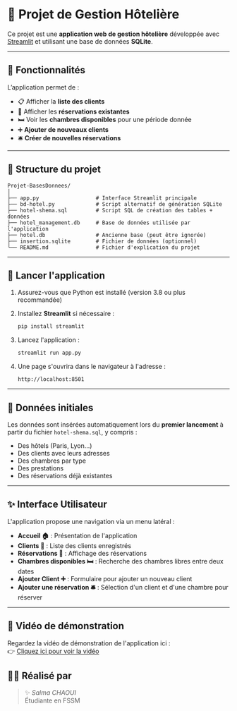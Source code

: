 # 🏨 Projet de Gestion Hôtelière

Ce projet est une **application web de gestion hôtelière** développée avec [Streamlit](https://streamlit.io) et utilisant une base de données **SQLite**.

---

## 🔧 Fonctionnalités

L’application permet de :

- 📋 Afficher la **liste des clients**
- 📅 Afficher les **réservations existantes**
- 🛏️ Voir les **chambres disponibles** pour une période donnée
- ➕ **Ajouter de nouveaux clients**
- 🛎️ **Créer de nouvelles réservations**

---

## 📁 Structure du projet

```
Projet-BasesDonnees/
│
├── app.py                  # Interface Streamlit principale
├── bd-hotel.py             # Script alternatif de génération SQLite
├── hotel-shema.sql         # Script SQL de création des tables + données
├── hotel_management.db     # Base de données utilisée par l'application
├── hotel.db                # Ancienne base (peut être ignorée)
├── insertion.sqlite        # Fichier de données (optionnel)
└── README.md               # Fichier d'explication du projet
```

---

## 🚀 Lancer l'application

1. Assurez-vous que Python est installé (version 3.8 ou plus recommandée)
2. Installez **Streamlit** si nécessaire :
   ```bash
   pip install streamlit
   ```

3. Lancez l'application :
   ```bash
   streamlit run app.py
   ```

4. Une page s'ouvrira dans le navigateur à l'adresse :
   ```
   http://localhost:8501
   ```

---

## 🧠 Données initiales

Les données sont insérées automatiquement lors du **premier lancement** à partir du fichier `hotel-shema.sql`, y compris :

- Des hôtels (Paris, Lyon…)
- Des clients avec leurs adresses
- Des chambres par type
- Des prestations
- Des réservations déjà existantes

---

## ✨ Interface Utilisateur

L'application propose une navigation via un menu latéral :

- **Accueil 🏠** : Présentation de l'application
- **Clients 👥** : Liste des clients enregistrés
- **Réservations 📅** : Affichage des réservations
- **Chambres disponibles 🛏️** : Recherche des chambres libres entre deux dates
- **Ajouter Client ➕** : Formulaire pour ajouter un nouveau client
- **Ajouter une réservation 🛎️** : Sélection d'un client et d'une chambre pour réserver

---
## 🎥 Vidéo de démonstration

Regardez la vidéo de démonstration de l'application ici :  
👉 [Cliquez ici pour voir la vidéo](https://www.youtube.com/watch?v=bPoyoFRM4Uo)


## 👩‍💻 Réalisé par

> ✨ *Salma CHAOUI*  
> Étudiante en FSSM
